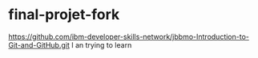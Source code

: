 # final-projet-fork
https://github.com/ibm-developer-skills-network/jbbmo-Introduction-to-Git-and-GitHub.git
I an trying to learn
